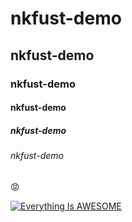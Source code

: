 # nkfust-demo
## nkfust-demo
### nkfust-demo
#### nkfust-demo
##### nkfust-demo
###### nkfust-demo
:rage:




[![Everything Is AWESOME](http://img.ltn.com.tw/Upload/liveNews/BigPic/600_phpUA3Jaq.jpg)](https://www.youtube.com/watch?v=StTqXEQ2l-Y "Everything Is AWESOME")
